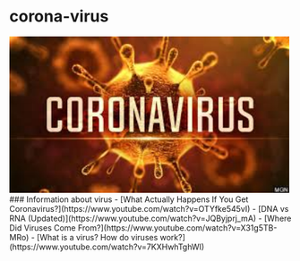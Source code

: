# corona-virus
<img src="https://github.com/thepradip/corona-virus/blob/master/corona.jpeg"  width="500"/>
### Information about virus
- [What Actually Happens If You Get Coronavirus?](https://www.youtube.com/watch?v=OTYfke545vI)
-  [DNA vs RNA (Updated)](https://www.youtube.com/watch?v=JQByjprj_mA)
- [Where Did Viruses Come From?](https://www.youtube.com/watch?v=X31g5TB-MRo)
- [What is a virus? How do viruses work?](https://www.youtube.com/watch?v=7KXHwhTghWI)
